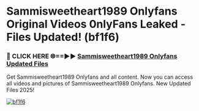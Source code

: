 # Sammisweetheart1989 Onlyfans Original Videos 0nlyFans Leaked - Files Updated! (bf1f6)

<h3>🔴 CLICK HERE 🌐==►► <a href="https://tinyurl.com/ehrbuxhb" rel="nofollow">Sammisweetheart1989 Onlyfans Updated Files</a></h3>

Get Sammisweetheart1989 Onlyfans and all content. Now you can access all videos and pictures of Sammisweetheart1989 Onlyfans. New Updated Files 2025!

[![bf1f6](https://i.imgur.com/lVYEuWS.gif)](https://tinyurl.com/ehrbuxhb)

